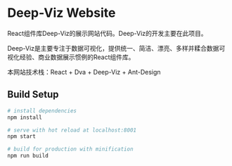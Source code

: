 # Deep-Viz Website



React组件库Deep-Viz的展示网站代码。Deep-Viz的开发主要在此项目。

Deep-Viz是主要专注于数据可视化，提供统一、简洁、漂亮、多样并糅合数据可视化经验、商业数据展示惯例的React组件库。

本网站技术栈：React + Dva + Deep-Viz + Ant-Design



## Build Setup

```bash
# install dependencies
npm install

# serve with hot reload at localhost:8001
npm start

# build for production with minification
npm run build
```

